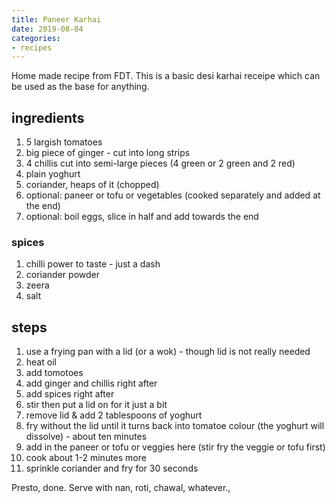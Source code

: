 ```yaml
---
title: Paneer Karhai 
date: 2019-08-04
categories:
- recipes
---
```


Home made recipe from FDT. This is a basic desi karhai receipe which can be used as the base for anything.

## ingredients

1. 5 largish tomatoes
2. big piece of ginger - cut into long strips
3. 4 chillis cut into semi-large pieces (4 green or 2 green and 2 red)
4. plain yoghurt
5. coriander, heaps of it (chopped)
6. optional: paneer or tofu or vegetables (cooked separately and added at the end)
7. optional: boil eggs, slice in half and add towards the end

### spices

1. chilli power to taste - just a dash
2. coriander powder
3. zeera
4. salt


## steps

1. use a frying pan with a lid (or a wok) - though lid is not really needed
2. heat oil
3. add tomotoes
4. add ginger and chillis right after
5. add spices right after
6. stir then put a lid on for it just a bit 
7. remove lid & add 2 tablespoons of yoghurt
8. fry without the lid until it turns back into tomatoe colour (the yoghurt will dissolve) - about ten minutes
9. add in the paneer or tofu or veggies here (stir fry the veggie or tofu first) 
10. cook about 1-2 minutes more
11. sprinkle coriander and fry for 30 seconds

Presto, done. Serve with nan, roti, chawal, whatever.,